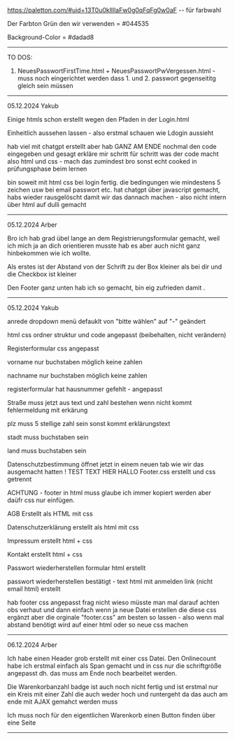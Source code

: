 
https://paletton.com/#uid=13T0u0kllllaFw0g0qFqFg0w0aF -- für farbwahl

Der Farbton Grün den wir verwenden = #044535

Background-Color = #dadad8

------------------------------------------------------------------------------------------------- 

TO DOS: 

1. NeuesPasswortFirstTime.html + NeuesPasswortPwVergessen.html - muss noch eingerichtet werden dass 1. und 2. passwort gegenseititg gleich sein müssen




-------------------------------------------------------------------------------------------------

05.12.2024 Yakub


Einige htmls schon erstellt wegen den Pfaden in der Login.html

Einheitlich aussehen lassen - also erstmal schauen wie Ldogin aussieht

hab viel mit chatgpt erstellt aber hab GANZ AM ENDE nochmal den code eingegeben und gesagt erkläre mir schritt für schritt was der code macht
also html und css - mach das zumindest bro sonst echt cooked in prüfungsphase beim lernen 


bin soweit mit html css bei login fertig. die bedingungen wie mindestens 5 zeichen usw bei email passwort etc. hat chatgpt über 
javascript gemacht, habs wieder rausgelöscht damit wir das dannach machen - also nicht intern über html auf dulli gemacht


-------------------------------------------------------------------------------------------------

05.12.2024 Arber

Bro ich hab grad übel lange an dem Registrierungsformular gemacht, weil ich mich ja an dich orientieren musste hab es aber auch nicht ganz hinbekommen wie ich wollte. 

Als erstes ist der Abstand von der Schrift zu der Box kleiner als bei dir und die Checkbox ist kleiner 

Den Footer ganz unten hab ich so gemacht, bin eig zufrieden damit .





-------------------------------------------------------------------------------------------------

05.12.2024  Yakub

anrede dropdown menü defauklt von "bitte wählen" auf "-" geändert

html css ordner struktur und code angepasst (beibehalten, nicht verändern)

Registerformular css angepasst

vorname nur buchstaben möglich keine zahlen

nachname nur buchstaben möglich keine zahlen

registerformular hat hausnummer gefehlt - angepasst

Straße muss jetzt aus text und zahl bestehen wenn nicht kommt fehlermeldung mit erkärung

plz muss 5 stellige zahl sein sonst kommt erklärungstext


stadt muss buchstaben sein

land muss buchstaben sein

Datenschutzbestimmung öffnet jetzt in einem neuen tab wie wir das ausgemacht hatten !
TEST TEXT HIER HALLO
Footer.css erstellt und css getrennt

ACHTUNG - footer in html muss glaube ich immer kopiert werden aber daüfr css nur einfügen.

AGB Erstellt als HTML mit css

Datenschutzerklärung erstellt als html mit css

Impressum erstellt html + css

Kontakt erstellt html + css

Passwort wiederherstellen formular html erstellt

passwort wiederherstellen bestätigt -  text html mit anmelden link (nicht email html) erstellt

hab footer css angepasst frag nicht wieso müsste man mal darauf achten obs verhaut und dann einfach wenn ja neue Datei erstellen die diese css ergänzt aber die orginale "footer.css" am besten so lassen  - also wenn mal abstand benötigt wird auf einer html oder so neue css machen 

-------------------------------------------------------------------------------------------------


06.12.2024 Arber

Ich habe einen Header grob erstellt mit einer css Datei. 
Den Onlinecount habe ich erstmal einfach als Span gemacht und in css nur die schriftgröße angepasst dh. das muss am Ende noch bearbeitet werden. 

Die Warenkorbanzahl badge ist auch noch nicht fertig und ist erstmal nur ein Kreis mit einer Zahl die auch weder hoch und runtergeht da das auch am ende mit AJAX gemahct werden muss

Ich muss noch für den eigentlichen Warenkorb einen Button finden über eine Seite 

-------------------------------------------------------------------------------------------------
